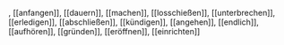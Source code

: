 , [[anfangen]], [[dauern]], [[machen]], [[losschießen]], [[unterbrechen]], [[erledigen]], [[abschließen]], [[kündigen]], [[angehen]], [[endlich]], [[aufhören]], [[gründen]], [[eröffnen]], [[einrichten]]